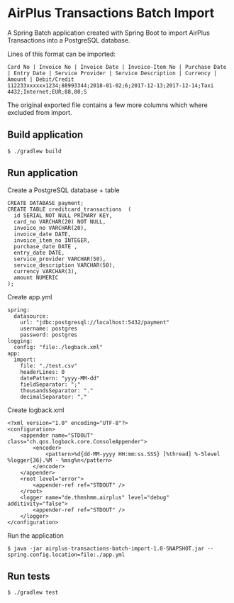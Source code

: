 # AirPlus Transactions Batch Import

A Spring Batch application created with Spring Boot to import AirPlus Transactions into a PostgreSQL database.

Lines of this format can be imported:
```
Card No | Invoice No | Invoice Date | Invoice-Item No | Purchase Date | Entry Date | Service Provider | Service Description | Currency | Amount | Debit/Credit
112233xxxxxx1234;88993344;2018-01-02;6;2017-12-13;2017-12-14;Taxi 4432;Internet;EUR;88,80;S
```

The original exported file contains a few more columns which where excluded from import.

## Build application

```
$ ./gradlew build
```

## Run application

Create a PostgreSQL database + table
```
CREATE DATABASE payment;
CREATE TABLE creditcard_transactions  (
  id SERIAL NOT NULL PRIMARY KEY,
  card_no VARCHAR(20) NOT NULL,
  invoice_no VARCHAR(20),
  invoice_date DATE,
  invoice_item_no INTEGER,
  purchase_date DATE ,
  entry_date DATE,
  service_provider VARCHAR(50),
  service_description VARCHAR(50),
  currency VARCHAR(3),
  amount NUMERIC
);

```

Create app.yml
```
spring:
  datasource:
    url: "jdbc:postgresql://localhost:5432/payment"
    username: postgres
    password: postgres
logging:
  config: "file:./logback.xml"
app:
  import:
    file: "./test.csv"
    headerLines: 0
    datePattern: "yyyy-MM-dd"
    fieldSeparator: ";"
    thousandsSeparator: "."
    decimalSeparator: ","
```

Create logback.xml
```
<?xml version="1.0" encoding="UTF-8"?>
<configuration>
    <appender name="STDOUT" class="ch.qos.logback.core.ConsoleAppender">
        <encoder>
            <pattern>%d{dd-MM-yyyy HH:mm:ss.SSS} [%thread] %-5level %logger{36}.%M - %msg%n</pattern>
        </encoder>
    </appender>
    <root level="error">
        <appender-ref ref="STDOUT" />
    </root>
    <logger name="de.thmshmm.airplus" level="debug" additivity="false">
        <appender-ref ref="STDOUT" />
    </logger>
</configuration>
```

Run the application
```
$ java -jar airplus-transactions-batch-import-1.0-SNAPSHOT.jar --spring.config.location=file:./app.yml
```

## Run tests
```
$ ./gradlew test
```
